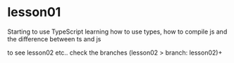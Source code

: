 # lesson01

Starting to use TypeScript 
learning how to use types, how to compile js and the difference between ts and js

to see lesson02 etc.. check the branches (lesson02 > branch: lesson02)+
